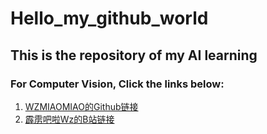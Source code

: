 # Hello_my_github_world
  ## This is the repository of my AI learning
  ### For Computer Vision, Click the links below:
  1. [WZMIAOMIAO的Github链接](https://github.com/WZMIAOMIAO/deep-learning-for-image-processing)
  2. [霹雳吧啦Wz的B站链接](https://space.bilibili.com/18161609)
